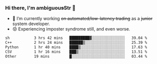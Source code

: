 ### Hi there, I'm ambiguou~~s~~Str 👋

<!--
**ambiguoustexture/ambiguoustexture** is a ✨ _special_ ✨ repository because its `README.md` (this file) appears on your GitHub profile.

Here are some ideas to get you started:
-->
- 🔭 I’m currently working ~~on automated/low-latency trading~~ as a ~~junior~~ system developer.
- :worried: Experiencing imposter syndrome still, and even worse.

<!--START_SECTION:waka-->

```txt
sh           3 hrs 42 mins   █████████▓░░░░░░░░░░░░░░░   39.04 %
C++          2 hrs 24 mins   ██████▒░░░░░░░░░░░░░░░░░░   25.39 %
Python       1 hr 40 mins    ████▒░░░░░░░░░░░░░░░░░░░░   17.63 %
CSV          1 hr 16 mins    ███▒░░░░░░░░░░░░░░░░░░░░░   13.51 %
Other        19 mins         █░░░░░░░░░░░░░░░░░░░░░░░░   03.44 %
```

<!--END_SECTION:waka-->
